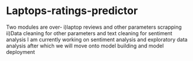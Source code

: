 # Laptops-ratings-predictor
Two modules are over- i)laptop reviews and other parameters scrapping  ii)Data cleaning for other parameters and text cleaning for sentiment analysis
I am currently working on sentiment analysis and exploratory data analysis after which we will move onto model building and model deployment
